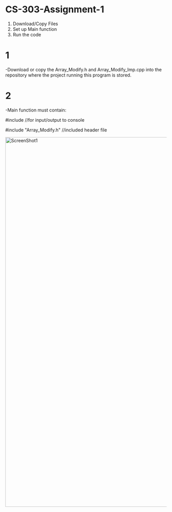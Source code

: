 # CS-303-Assignment-1

1. Download/Copy Files
2. Set up Main function
3. Run the code


# 1
-Download or copy the Array_Modify.h and Array_Modify_Imp.cpp into the repository where the project running this program is stored.

# 2
-Main function must contain:

#include <iostream >        //for input/output to console

#include "Array_Modify.h"   //included header file  



<img width="1152" alt="ScreenShot1" src="https://github.com/user-attachments/assets/a8fe6124-4e57-4424-b45a-99c1b7ce0006">
